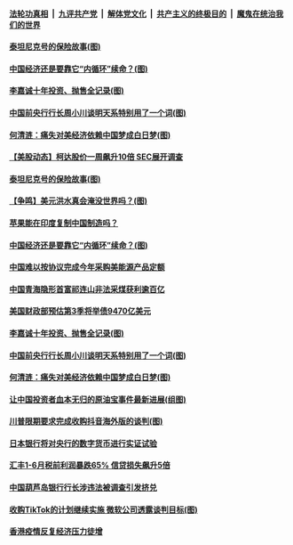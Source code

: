 ####  [法轮功真相](../../../../basic/blob/master/README.md?t=08052031) &nbsp;|&nbsp; [九评共产党](../../../../9ping.md/blob/master/README.md?t=08052031) &nbsp;|&nbsp; [解体党文化](../../../../jtdwh.md/blob/master/README.md?t=08052031)  &nbsp;|&nbsp; [共产主义的终极目的](../../../../gczydzjmd.md/blob/master/README.md?t=08052031) &nbsp;|&nbsp; [魔鬼在统治我们的世界](../../../../mgztzwmdsj.md/blob/master/README.md?t=08052031) 

#### [泰坦尼克号的保险故事(图)](../pages/p5/941939.md?t=08052031) 

#### [中国经济还是要靠它“内循环”续命？(图)](../pages/p5/941896.md?t=08052031) 


#### [李嘉诚十年投资、抛售全记录(图)](../pages/p5/941799.md?t=08052031) 

#### [中国前央行行长周小川谈明天系特别用了一个词(图)](../pages/p5/941797.md?t=08052031) 

#### [何清涟：痛失对美经济依赖中国梦成白日梦(图)](../pages/p5/941818.md?t=08052031) 

#### [【美股动态】柯达股价一周飙升10倍 SEC展开调查](../pages/p5/941952.md?t=08052031) 

#### [泰坦尼克号的保险故事(图)](../pages/p5/941939.md?t=08052031) 

#### [【争鸣】美元洪水真会淹没世界吗？(图)](../pages/p5/941934.md?t=08052031) 

#### [苹果能在印度复制中国制造吗？](../pages/p5/941938.md?t=08052031) 

#### [中国经济还是要靠它“内循环”续命？(图)](../pages/p5/941896.md?t=08052031) 

#### [中国难以按协议完成今年采购美能源产品定额](../pages/p5/941917.md?t=08052031) 

#### [中国青海隐形首富祁连山非法采煤获利逾百亿](../pages/p5/941884.md?t=08052031) 

#### [美国财政部预估第3季将举债9470亿美元](../pages/p5/941883.md?t=08052031) 


#### [李嘉诚十年投资、抛售全记录(图)](../pages/p5/941799.md?t=08052031) 

#### [中国前央行行长周小川谈明天系特别用了一个词(图)](../pages/p5/941797.md?t=08052031) 

#### [何清涟：痛失对美经济依赖中国梦成白日梦(图)](../pages/p5/941818.md?t=08052031) 

#### [让中国投资者血本无归的原油宝事件最新进展(组图)](../pages/p5/941789.md?t=08052031) 

#### [川普限期要求完成收购抖音海外版的谈判(图)](../pages/p5/941810.md?t=08052031) 

#### [日本银行将对央行的数字货币进行实证试验](../pages/p5/941800.md?t=08052031) 

#### [汇丰1-6月税前利润暴跌65% 信贷损失飙升5倍](../pages/p5/941801.md?t=08052031) 

#### [中国葫芦岛银行行长涉违法被调查引发挤兑](../pages/p5/941788.md?t=08052031) 

#### [收购TikTok的计划继续实施 微软公司透露谈判目标(图)](../pages/p5/941774.md?t=08052031) 

#### [香港疫情反复经济压力徒增](../pages/p5/941770.md?t=08052031) 


